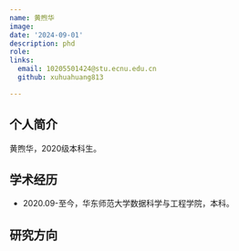 ```yaml
---
name: 黄煦华
image: 
date: '2024-09-01'
description: phd
role: 
links:
  email: 10205501424@stu.ecnu.edu.cn
  github: xuhuahuang813

---
```


## 个人简介

黄煦华，2020级本科生。

## 学术经历

* 2020.09-至今，华东师范大学数据科学与工程学院，本科。

## 研究方向



